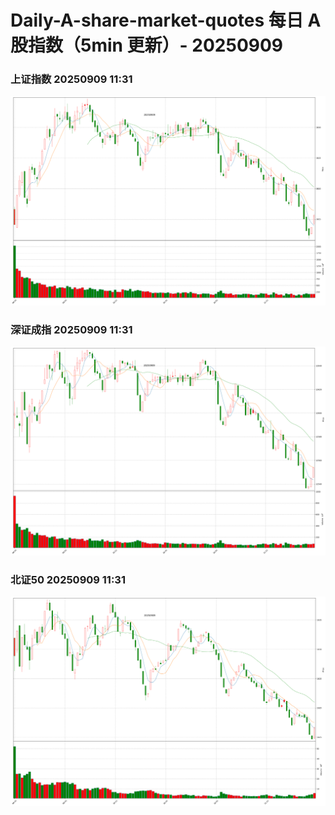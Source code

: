 
# Daily-A-share-market-quotes 每日 A 股指数（5min 更新）- 20250909

### 上证指数 20250909 11:31
![](./fig/2025/9/20250909-sh000001.png)

### 深证成指 20250909 11:31
![](./fig/2025/9/20250909-sz399001.png)

### 北证50 20250909 11:31
![](./fig/2025/9/20250909-bj899050.png)
